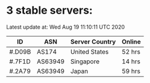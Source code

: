# 3 stable servers:

Latest update at: Wed Aug 19 11:10:11 UTC 2020

| ID | ASN | Server Country | Online |
| -- | --- | -------------- | ------ |
| #.D09B | AS174 | United States | 52 hrs |
| #.7F1D | AS63949 | Singapore | 14 hrs |
| #.2A79 | AS63949 | Japan | 59 hrs |

